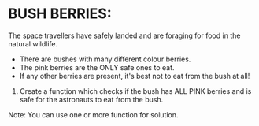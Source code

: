 # BUSH BERRIES:

The space travellers have safely landed and are foraging for food in the natural wildlife.

- There are bushes with many different colour berries.
- The pink berries are the ONLY safe ones to eat.
- If any other berries are present, it's best not to eat from the bush at all!


1. Create a function which checks if the bush has ALL PINK berries and is safe for the astronauts to eat from the bush.

Note: You can use one or more function for solution.